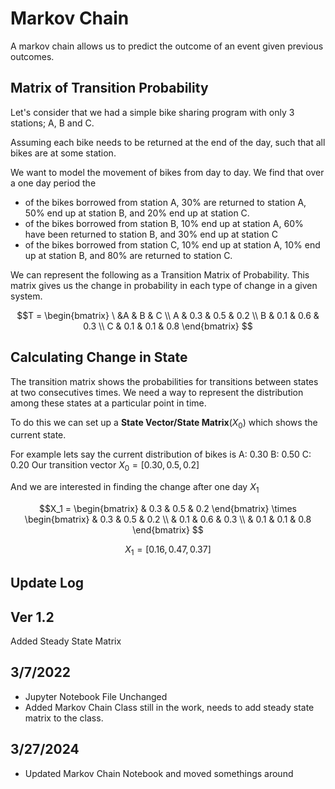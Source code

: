 # Markov Chain
A markov chain allows us to predict the outcome of an event given previous outcomes. 
## Matrix of Transition Probability
Let's consider that we had a simple bike sharing program with only 3 stations; A, B and C.

Assuming each bike needs to be returned at the end of the day, such that all bikes are at some station. 

We want to model the movement of bikes from day to day. We find that over a one day period the 
- of the bikes borrowed from station A, 30% are returned to station A, 50% end up at station B, and 20% end up at station C.
- of the bikes borrowed from station B, 10% end up at station A, 60% have been returned to station B, and 30% end up at station C
- of the bikes borrowed from station C, 10% end up at station A, 10% end up at station B, and 80% are returned to station C.

We can represent the following as a Transition Matrix of Probability. This matrix gives us the change in probability in each type of change in a given system. 

$$T = \begin{bmatrix}
    \ &A & B & C \\
    A & 0.3 & 0.5 & 0.2 \\
    B & 0.1 & 0.6 & 0.3 \\
    C & 0.1 & 0.1 & 0.8
\end{bmatrix}
$$

## Calculating Change in State
The transition matrix shows the probabilities for transitions between states at two consecutives times. We need a way to represent the distribution among these states at a particular point in time. 

To do this we can set up a **State Vector/State Matrix**($X_0$) which shows the current state. 

For example lets say the current distribution of bikes is 
A: 0.30
B: 0.50
C: 0.20
Our transition vector $X_0 = [0.30,0.5,0.2]$ 

And we are interested in finding the change after one day $X_1$

$$X_1 = \begin{bmatrix} & 0.3 &  0.5 &  0.2 \end{bmatrix} \times \begin{bmatrix}
    & 0.3 & 0.5 & 0.2 \\
    & 0.1 & 0.6 & 0.3 \\
   & 0.1 & 0.1 & 0.8
\end{bmatrix}
$$


$$X_1 = [0.16, 0.47, 0.37]$$

## Update Log 
## Ver 1.2 
Added Steady State Matrix 
## 3/7/2022
- Jupyter Notebook File Unchanged 
- Added Markov Chain Class still in the work, needs to add steady state matrix to the class.
## 3/27/2024
- Updated Markov Chain Notebook and moved somethings around 
